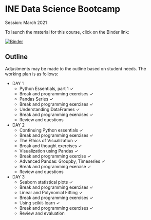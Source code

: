 # INE Data Science Bootcamp

Session: March 2021

To launch the material for this course, click on the Binder link:

[![Binder](https://mybinder.org/badge_logo.svg)](https://mybinder.org/v2/gh/ine-rmotr-curriculum/ds-bootcamp-2021-03.git/HEAD)

## Outline

Adjustments may be made to the outline based on student needs.  The working plan is as follows:

* DAY 1
  * Python Essentials, part 1 ✓
  * Break and programming exercises ✓
  * Pandas Series ✓
  * Break and programming exercises ✓
  * Understanding DataFrames ✓
  * Break and programming exercises ✓
  * Review and questions 
* DAY 2
  * Continuing Python essentials ✓
  * Break and programming exercises ✓
  * The Ethics of Visualization ✓
  * Break and thought exercises ✓
  * Visualization using Pandas ✓
  * Break and programming exercise ✓
  * Advanced Pandas: Groupby, Timeseries ✓
  * Break and programming exercise ✓
  * Review and questions
* DAY 3
  * Seaborn statistical plots ✓
  * Break and programming exercises ✓
  * Linear and Polynomial Fitting ✓
  * Break and programming exercises ✓
  * Using scikit-learn ✓
  * Break and programming exercises ✓
  * Review and evaluation 
